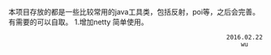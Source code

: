 本项目存放的都是一些比较常用的java工具类，包括反射，poi等，之后会完善。有需要的可以自取。
1.增加netty 简单使用。

																2016.02.22
								 									wu


